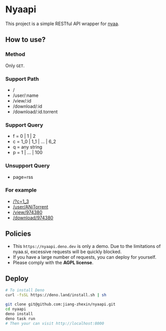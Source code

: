 # Nyaapi
This project is a simple RESTful API wrapper for [nyaa](https://nyaa.si).

## How to use?
### Method
Only `GET`.

### Support Path
* /
* /user/:name
* /view/:id
* /download/:id
* /download/:id.torrent

### Support Query
* f = 0 | 1 | 2
* c = 1_0 | 1_1 | ... | 6_2
* q = any string
* p = 1 | ... | 100
  
### Unsupport Query
* page=rss

### For example
* [/?c=1_3](https://nyaapi.deno.dev/?c=1_3)
* [/user/ANiTorrent](https://nyaapi.deno.dev/user/ANiTorrent)
* [/view/974380](https://nyaapi.deno.dev/view/974380)
* [/download/974380](https://nyaapi.deno.dev/download/974380)

## Policies
* This `https://nyaapi.deno.dev` is only a demo. Due to the limitations of nyaa.si, excessive requests will be quickly blocked.
* If you have a large number of requests, you can deploy for yourself.
* Please comply with the **AGPL license**.

## Deploy
```bash
# To install Deno
curl -fsSL https://deno.land/install.sh | sh

git clone git@github.com:jiang-zhexin/nyaapi.git
cd nyaapi
deno install
deno task run
# Then your can visit http://localhost:8000
```
